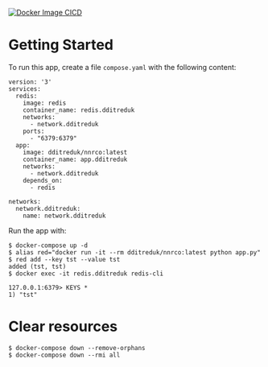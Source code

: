 [![Docker Image CICD](https://github.com/arteklabs/docs/actions/workflows/dockerhub.yml/badge.svg)](https://github.com/arteklabs/docs/actions/workflows/dockerhub.yml)

# Getting Started

To run this app, create a file `compose.yaml` with the following content:

```
version: '3'
services:
  redis:
    image: redis
    container_name: redis.dditreduk
    networks:
      - network.dditreduk
    ports:
      - "6379:6379"
  app:
    image: dditreduk/nnrco:latest
    container_name: app.dditreduk
    networks:
      - network.dditreduk
    depends_on:
      - redis

networks:
  network.dditreduk:
    name: network.dditreduk
```

Run the app with:

```
$ docker-compose up -d
$ alias red="docker run -it --rm dditreduk/nnrco:latest python app.py"
$ red add --key tst --value tst
added (tst, tst)
$ docker exec -it redis.dditreduk redis-cli

127.0.0.1:6379> KEYS *
1) "tst"
```
# Clear resources

```
$ docker-compose down --remove-orphans
$ docker-compose down --rmi all
```
